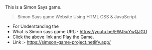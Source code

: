 This is a Simon Says game.
> Simon Says game Website Using HTML CSS & JavaScript.
  - For Understanding the 
  - What is Simon says game
    URL:- https://youtu.be/EWJ5uYwQJGU
 - Click the above link and Play the Game.
 - Link :- https://simson-game-project.netlify.app/
